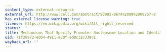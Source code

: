 ```yaml
---
content_type: external-resource
external_url: http://www.cell.com/abstract/S0092-8674%2809%2900257-8
has_external_license_warning: true
license: https://en.wikipedia.org/wiki/All_rights_reserved
status: ''
title: Mechanisms That Specify Promoter Nucleosome Location and Identity
uid: 71f28972-e0b4-4911-a30f-ed0c32c338c1
wayback_url: ''
---
```

